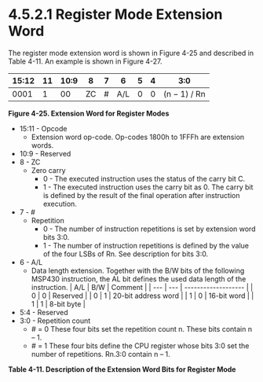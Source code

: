 # 4.5.2.1 Register Mode Extension Word

The register mode extension word is shown in Figure 4-25 and described in Table 4-11. An example is shown in Figure 4-27.

<a id="figure-4-25"></a>

| 15:12 | 11  | 10:9 | 8   | 7   | 6   | 5   | 4   | 3:0          |
| ----- | --- | ---- | --- | --- | --- | --- | --- | ------------ |
| 0001  | 1   | 00   | ZC  | #   | A/L | 0   | 0   | (n − 1) / Rn |

**Figure 4-25. Extension Word for Register Modes**

<a id="table-4-11"></a>

- 15:11 - Opcode
  - Extension word op-code. Op-codes 1800h to 1FFFh are extension words.
- 10:9 - Reserved
- 8 - ZC
  - Zero carry
    - 0 - The executed instruction uses the status of the carry bit C.
    - 1 - The executed instruction uses the carry bit as 0. The carry bit is defined by the result of the final operation after instruction execution.
- 7 - #
  - Repetition
    - 0 - The number of instruction repetitions is set by extension word bits 3:0.
    - 1 - The number of instruction repetitions is defined by the value of the four LSBs of Rn. See description for bits 3:0.
- 6 - A/L
  - Data length extension. Together with the B/W bits of the following MSP430 instruction, the AL bit defines the used data length of the instruction.
    | A/L | B/W | Comment |
    | --- | --- | ------------------- |
    | 0 | 0 | Reserved |
    | 0 | 1 | 20-bit address word |
    | 1 | 0 | 16-bit word |
    | 1 | 1 | 8-bit byte |
- 5:4 - Reserved
- 3:0 - Repetition count
  - \# = 0 These four bits set the repetition count n. These bits contain n – 1.
  - \# = 1 These four bits define the CPU register whose bits 3:0 set the number of repetitions. Rn.3:0 contain n – 1.

**Table 4-11. Description of the Extension Word Bits for Register Mode**
